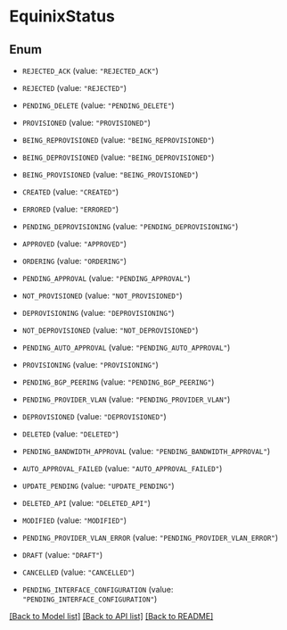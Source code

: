 # EquinixStatus

## Enum


* `REJECTED_ACK` (value: `"REJECTED_ACK"`)

* `REJECTED` (value: `"REJECTED"`)

* `PENDING_DELETE` (value: `"PENDING_DELETE"`)

* `PROVISIONED` (value: `"PROVISIONED"`)

* `BEING_REPROVISIONED` (value: `"BEING_REPROVISIONED"`)

* `BEING_DEPROVISIONED` (value: `"BEING_DEPROVISIONED"`)

* `BEING_PROVISIONED` (value: `"BEING_PROVISIONED"`)

* `CREATED` (value: `"CREATED"`)

* `ERRORED` (value: `"ERRORED"`)

* `PENDING_DEPROVISIONING` (value: `"PENDING_DEPROVISIONING"`)

* `APPROVED` (value: `"APPROVED"`)

* `ORDERING` (value: `"ORDERING"`)

* `PENDING_APPROVAL` (value: `"PENDING_APPROVAL"`)

* `NOT_PROVISIONED` (value: `"NOT_PROVISIONED"`)

* `DEPROVISIONING` (value: `"DEPROVISIONING"`)

* `NOT_DEPROVISIONED` (value: `"NOT_DEPROVISIONED"`)

* `PENDING_AUTO_APPROVAL` (value: `"PENDING_AUTO_APPROVAL"`)

* `PROVISIONING` (value: `"PROVISIONING"`)

* `PENDING_BGP_PEERING` (value: `"PENDING_BGP_PEERING"`)

* `PENDING_PROVIDER_VLAN` (value: `"PENDING_PROVIDER_VLAN"`)

* `DEPROVISIONED` (value: `"DEPROVISIONED"`)

* `DELETED` (value: `"DELETED"`)

* `PENDING_BANDWIDTH_APPROVAL` (value: `"PENDING_BANDWIDTH_APPROVAL"`)

* `AUTO_APPROVAL_FAILED` (value: `"AUTO_APPROVAL_FAILED"`)

* `UPDATE_PENDING` (value: `"UPDATE_PENDING"`)

* `DELETED_API` (value: `"DELETED_API"`)

* `MODIFIED` (value: `"MODIFIED"`)

* `PENDING_PROVIDER_VLAN_ERROR` (value: `"PENDING_PROVIDER_VLAN_ERROR"`)

* `DRAFT` (value: `"DRAFT"`)

* `CANCELLED` (value: `"CANCELLED"`)

* `PENDING_INTERFACE_CONFIGURATION` (value: `"PENDING_INTERFACE_CONFIGURATION"`)


[[Back to Model list]](../README.md#documentation-for-models) [[Back to API list]](../README.md#documentation-for-api-endpoints) [[Back to README]](../README.md)


